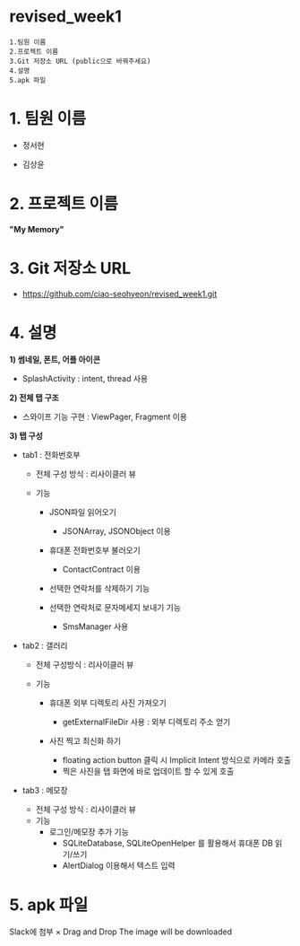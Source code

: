 # revised_week1


```
1.팀원 이름
2.프로젝트 이름
3.Git 저장소 URL (public으로 바꿔주세요)
4.설명
5.apk 파일
```



# 1. 팀원 이름

- 정서현

- 김상윤



# 2. 프로젝트 이름

**"My Memory"**



# 3. Git 저장소 URL

- https://github.com/ciao-seohyeon/revised_week1.git





# 4. 설명

**1) 썸네일, 폰트, 어플 아이콘**

- SplashActivity : intent, thread 사용

**2) 전체 탭 구조**

- 스와이프 기능 구현 : ViewPager, Fragment 이용

**3) 탭 구성**

- tab1 : 전화번호부
  - 전체 구성 방식 : 리사이클러 뷰

  - 기능

    - JSON파일 읽어오기

        - JSONArray, JSONObject 이용

    - 휴대폰 전화번호부 불러오기 

        - ContactContract 이용

    - 선택한 연락처를 삭제하기 기능

    - 선택한 연락처로 문자메세지 보내기 기능

        - SmsManager 사용



- tab2 : 갤러리 

  - 전체 구성방식 : 리사이클러 뷰

  - 기능

      - 휴대폰 외부 디렉토리 사진 가져오기

          - getExternalFileDir 사용 : 외부 디렉토리 주소 얻기

      - 사진 찍고 최신화 하기

          - floating action button 클릭 시 Implicit Intent 방식으로 카메라 호출
          - 찍은 사진을 탭 화면에 바로 업데이트 할 수 있게 호출



- tab3 : 메모장
  - 전체 구성 방식 : 리사이클러 뷰
  - 기능
      - 로그인/메모장 추가 기능
          - SQLiteDatabase, SQLiteOpenHelper 를 활용해서 휴대폰 DB 읽기/쓰기 
          - AlertDialog 이용해서 텍스트 입력



# 5. apk 파일

Slack에 첨부
×
Drag and Drop
The image will be downloaded

